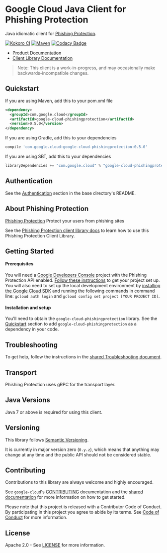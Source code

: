Google Cloud Java Client for Phishing Protection
===================================================

Java idiomatic client for [Phishing Protection][product-overview].

[![Kokoro CI](http://storage.googleapis.com/cloud-devrel-public/java/badges/google-cloud-java/master.svg)](http://storage.googleapis.com/cloud-devrel-public/java/badges/google-cloud-java/master.html)
[![Maven](https://img.shields.io/maven-central/v/com.google.cloud/google-cloud-phishingprotection.svg)](https://img.shields.io/maven-central/v/com.google.cloud/google-cloud-phishingprotection.svg)
[![Codacy Badge](https://api.codacy.com/project/badge/grade/9da006ad7c3a4fe1abd142e77c003917)](https://www.codacy.com/app/mziccard/google-cloud-java)

- [Product Documentation][product-docs]
- [Client Library Documentation][lib-docs]

> Note: This client is a work-in-progress, and may occasionally
> make backwards-incompatible changes.

Quickstart
----------

[//]: # ({x-version-update-start:google-cloud-phishingprotection:released})
If you are using Maven, add this to your pom.xml file
```xml
<dependency>
  <groupId>com.google.cloud</groupId>
  <artifactId>google-cloud-phishingprotection</artifactId>
  <version>0.5.0</version>
</dependency>
```
If you are using Gradle, add this to your dependencies
```Groovy
compile 'com.google.cloud:google-cloud-phishingprotection:0.5.0'
```
If you are using SBT, add this to your dependencies
```Scala
libraryDependencies += "com.google.cloud" % "google-cloud-phishingprotection" % "0.5.0"
```
[//]: # ({x-version-update-end})

Authentication
--------------

See the [Authentication](https://github.com/googleapis/google-cloud-java#authentication) section in the base directory's README.

About Phishing Protection
----------------------------

[Phishing Protection][product-overview] Protect your users from phishing sites

See the [Phishing Protection client library docs][lib-docs] to learn how to use this Phishing Protection Client Library.

Getting Started
---------------
#### Prerequisites
You will need a [Google Developers Console](https://console.developers.google.com/) project with the Phishing Protection API enabled. [Follow these instructions](https://cloud.google.com/resource-manager/docs/creating-managing-projects) to get your project set up. You will also need to set up the local development environment by [installing the Google Cloud SDK](https://cloud.google.com/sdk/) and running the following commands in command line: `gcloud auth login` and `gcloud config set project [YOUR PROJECT ID]`.

#### Installation and setup
You'll need to obtain the `google-cloud-phishingprotection` library.  See the [Quickstart](#quickstart) section to add `google-cloud-phishingprotection` as a dependency in your code.

Troubleshooting
---------------

To get help, follow the instructions in the [shared Troubleshooting document](https://github.com/googleapis/google-cloud-common/blob/master/troubleshooting/readme.md#troubleshooting).

Transport
---------
Phishing Protection uses gRPC for the transport layer.

Java Versions
-------------

Java 7 or above is required for using this client.

Versioning
----------

This library follows [Semantic Versioning](http://semver.org/).

It is currently in major version zero (``0.y.z``), which means that anything may change at any time and the public API should not be considered stable.

Contributing
------------

Contributions to this library are always welcome and highly encouraged.

See `google-cloud`'s [CONTRIBUTING] documentation and the [shared documentation](https://github.com/googleapis/google-cloud-common/blob/master/contributing/readme.md#how-to-contribute-to-gcloud) for more information on how to get started.

Please note that this project is released with a Contributor Code of Conduct. By participating in this project you agree to abide by its terms. See [Code of Conduct][code-of-conduct] for more information.

License
-------

Apache 2.0 - See [LICENSE] for more information.


[CONTRIBUTING]:https://github.com/googleapis/google-cloud-java/blob/master/CONTRIBUTING.md
[code-of-conduct]:https://github.com/googleapis/google-cloud-java/blob/master/CODE_OF_CONDUCT.md#contributor-code-of-conduct
[LICENSE]: https://github.com/googleapis/google-cloud-java/blob/master/LICENSE
[cloud-platform]: https://cloud.google.com/
[product-overview]: https://cloud.google.com/phishing-protection/
[product-docs]: https://cloud.google.com/phishing-protection/docs/
[lib-docs]: https://googleapis.github.io/google-cloud-java/google-cloud-clients/apidocs/index.html?com/google/cloud/phishingprotection/v1beta1/package-summary.html
